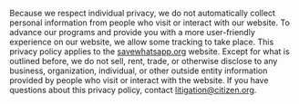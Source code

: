 Because we respect individual privacy, we do not automatically collect personal information from people who visit or interact with our website. To advance our programs and provide you with a more user-friendly experience on our website, we allow some tracking to take place. This privacy policy applies to the <a href="https://savewhatsapp.org/" rel="nofollow noopener noreferrer" target="_blank">savewhatsapp.org</a> website. Except for what is outlined before, we do not sell, rent, trade, or otherwise disclose to any business, organization, individual, or other outside entity information provided by people who visit or interact with the website. If you have questions about this privacy policy, contact <a href="mailto:litigation@citizen.org?subject=Save Whatsapp" rel="nofollow noopener noreferrer" target="_blank">litigation@citizen.org</a>.
